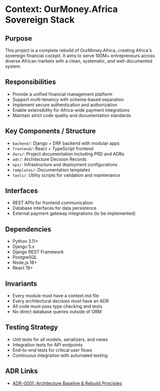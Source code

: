 # Context: OurMoney.Africa Sovereign Stack

## Purpose
This project is a complete rebuild of OurMoney.Africa, creating Africa's sovereign financial cockpit. It aims to serve 100M+ entrepreneurs across diverse African markets with a clean, systematic, and well-documented system.

## Responsibilities
- Provide a unified financial management platform
- Support multi-tenancy with schema-based separation
- Implement secure authentication and authorization
- Enable extensibility for Africa-wide payment integrations
- Maintain strict code quality and documentation standards

## Key Components / Structure
- `backend/`: Django + DRF backend with modular apps
- `frontend/`: React + TypeScript frontend
- `docs/`: Project documentation including PRD and ADRs
- `adr/`: Architecture Decision Records
- `ops/`: Infrastructure and deployment configurations
- `templates/`: Documentation templates
- `tools/`: Utility scripts for validation and maintenance

## Interfaces
- REST APIs for frontend communication
- Database interfaces for data persistence
- External payment gateway integrations (to be implemented)

## Dependencies
- Python 3.11+
- Django 5.x
- Django REST Framework
- PostgreSQL
- Node.js 18+
- React 18+

## Invariants
- Every module must have a context.md file
- Every architectural decision must have an ADR
- All code must pass type checking and tests
- No direct database queries outside of ORM

## Testing Strategy
- Unit tests for all models, serializers, and views
- Integration tests for API endpoints
- End-to-end tests for critical user flows
- Continuous integration with automated testing

## ADR Links
- [ADR-0001: Architecture Baseline & Rebuild Principles](adr/2024-06-04-architecture-baseline-and-rebuild-principles.md)
